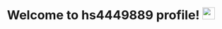 <h1 align="center">
  Welcome to hs4449889 profile!
  <img src="https://media.giphy.com/media/hvRJCLFzcasrR4ia7z/giphy.gif" width="28">
</h1>


